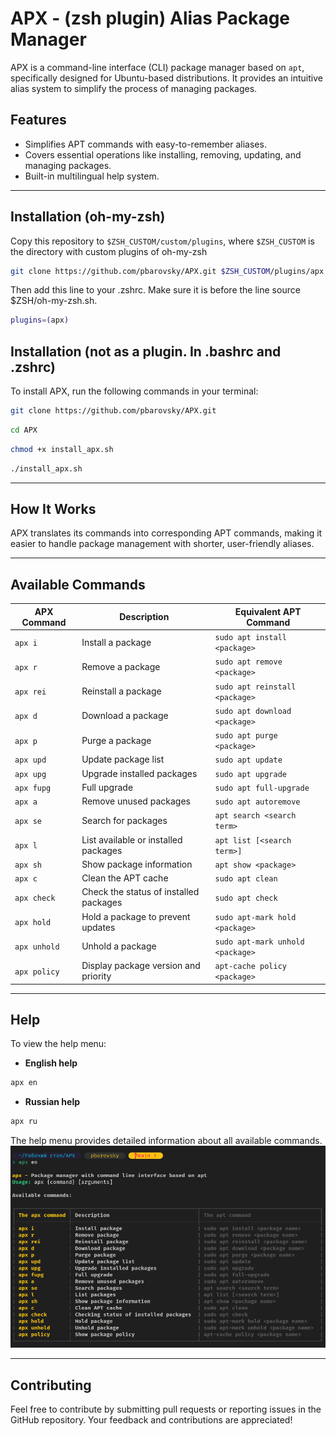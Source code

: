 # APX - (zsh plugin) Alias Package Manager 

APX is a command-line interface (CLI) package manager based on `apt`, specifically designed for Ubuntu-based distributions. It provides an intuitive alias system to simplify the process of managing packages.

## Features
- Simplifies APT commands with easy-to-remember aliases.
- Covers essential operations like installing, removing, updating, and managing packages.
- Built-in multilingual help system.

---

## Installation (oh-my-zsh)
Copy this repository to `$ZSH_CUSTOM/custom/plugins`, where `$ZSH_CUSTOM` is the directory with custom plugins of oh-my-zsh

```bash
git clone https://github.com/pbarovsky/APX.git $ZSH_CUSTOM/plugins/apx
```

Then add this line to your .zshrc. Make sure it is before the line source $ZSH/oh-my-zsh.sh.

```bash
plugins=(apx)
```

## Installation (not as a plugin. In .bashrc and .zshrc)
To install APX, run the following commands in your terminal:

```bash
git clone https://github.com/pbarovsky/APX.git
```

```bash
cd APX
```

```bash
chmod +x install_apx.sh
```

```bash
./install_apx.sh
```

---

## How It Works

APX translates its commands into corresponding APT commands, making it easier to handle package management with shorter, user-friendly aliases.

---

## Available Commands

| APX Command   | Description                               | Equivalent APT Command                  |
|---------------|-------------------------------------------|------------------------------------------|
| `apx i`       | Install a package                        | `sudo apt install <package>`            |
| `apx r`       | Remove a package                         | `sudo apt remove <package>`             |
| `apx rei`     | Reinstall a package                      | `sudo apt reinstall <package>`          |
| `apx d`       | Download a package                       | `sudo apt download <package>`           |
| `apx p`       | Purge a package                          | `sudo apt purge <package>`              |
| `apx upd`     | Update package list                      | `sudo apt update`                       |
| `apx upg`     | Upgrade installed packages               | `sudo apt upgrade`                      |
| `apx fupg`    | Full upgrade                             | `sudo apt full-upgrade`                 |
| `apx a`       | Remove unused packages                   | `sudo apt autoremove`                   |
| `apx se`      | Search for packages                      | `apt search <search term>`              |
| `apx l`       | List available or installed packages      | `apt list [<search term>]`              |
| `apx sh`      | Show package information                 | `apt show <package>`                    |
| `apx c`       | Clean the APT cache                      | `sudo apt clean`                        |
| `apx check`   | Check the status of installed packages   | `sudo apt check`                        |
| `apx hold`    | Hold a package to prevent updates        | `sudo apt-mark hold <package>`          |
| `apx unhold`  | Unhold a package                         | `sudo apt-mark unhold <package>`        |
| `apx policy`  | Display package version and priority     | `apt-cache policy <package>`            |

---

## Help
To view the help menu:

- **English help**

```bash
apx en
```

- **Russian help**

```bash
apx ru
```

The help menu provides detailed information about all available commands.
![Installing Packages](./images/pic.png)

---

## Contributing
Feel free to contribute by submitting pull requests or reporting issues in the GitHub repository. Your feedback and contributions are appreciated!